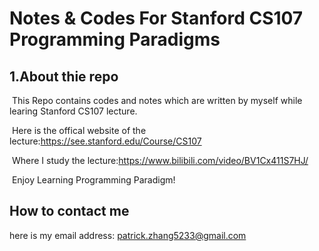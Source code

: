 # Notes & Codes For Stanford CS107 Programming Paradigms

## 1.About thie repo 

​	This Repo contains codes and notes which are written by myself while learing Stanford CS107 lecture.

​	Here is  the offical website of the lecture:https://see.stanford.edu/Course/CS107

​	Where I study the lecture:https://www.bilibili.com/video/BV1Cx411S7HJ/

​	Enjoy Learning Programming Paradigm!

## How to contact me 
  here is my email address: patrick.zhang5233@gmail.com

